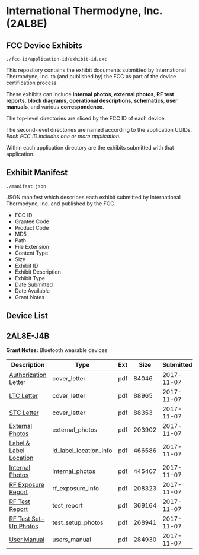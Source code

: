 # International Thermodyne, Inc. (2AL8E)
## FCC Device Exhibits

```
./fcc-id/application-id/exhibit-id.ext
```

This repository contains the exhibit documents submitted by International Thermodyne, Inc. to (and published by) the FCC as part of the device certification process.

These exhibits can include **internal photos**, **external photos**, **RF test reports**, **block diagrams**, **operational descriptions**, **schematics**, **user manuals**, and various **correspondence**.

The top-level directories are sliced by the FCC ID of each device.

The second-level directories are named according to the application UUIDs. *Each FCC ID includes one or more application.*

Within each application directory are the exhibits submitted with that application. 

## Exhibit Manifest

```
./manifest.json
```

JSON manifest which describes each exhibit submitted by International Thermodyne, Inc. and published by the FCC.

- FCC ID
- Grantee Code
- Product Code
- MD5
- Path
- File Extension
- Content Type
- Size
- Exhibit ID
- Exhibit Description
- Exhibit Type
- Date Submitted
- Date Available
- Grant Notes

## Device List
## 2AL8E-J4B
**Grant Notes:** Bluetooth wearable devices

| Description | Type | Ext | Size | Submitted | Available |
| ----------- | ---- | --- | ---- | --------- | --------- |
| [Authorization Letter](2AL8E-J4B/9ca6870917f72cf073a6cd4749cd143d/3631259.pdf) | cover_letter | pdf | 84046 | 2017-11-07 | 2017-11-08 |
| [LTC Letter](2AL8E-J4B/9ca6870917f72cf073a6cd4749cd143d/3631264.pdf) | cover_letter | pdf | 88965 | 2017-11-07 | 2017-11-08 |
| [STC Letter](2AL8E-J4B/9ca6870917f72cf073a6cd4749cd143d/3631270.pdf) | cover_letter | pdf | 88353 | 2017-11-07 | 2017-11-08 |
| [External Photos](2AL8E-J4B/9ca6870917f72cf073a6cd4749cd143d/3631273.pdf) | external_photos | pdf | 203902 | 2017-11-07 | 2017-11-08 |
| [Label & Label Location](2AL8E-J4B/9ca6870917f72cf073a6cd4749cd143d/3631275.pdf) | id_label_location_info | pdf | 466586 | 2017-11-07 | 2017-11-08 |
| [Internal Photos](2AL8E-J4B/9ca6870917f72cf073a6cd4749cd143d/3631282.pdf) | internal_photos | pdf | 445407 | 2017-11-07 | 2018-05-08 |
| [RF Exposure Report](2AL8E-J4B/9ca6870917f72cf073a6cd4749cd143d/3631289.pdf) | rf_exposure_info | pdf | 208323 | 2017-11-07 | 2017-11-08 |
| [RF Test Report](2AL8E-J4B/9ca6870917f72cf073a6cd4749cd143d/3631294.pdf) | test_report | pdf | 369164 | 2017-11-07 | 2017-11-08 |
| [RF Test Set-Up Photos](2AL8E-J4B/9ca6870917f72cf073a6cd4749cd143d/3631297.pdf) | test_setup_photos | pdf | 268941 | 2017-11-07 | 2017-11-08 |
| [User Manual](2AL8E-J4B/9ca6870917f72cf073a6cd4749cd143d/3631300.pdf) | users_manual | pdf | 284930 | 2017-11-07 | 2018-05-08 |

